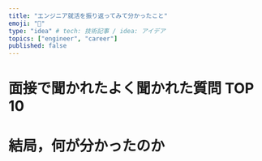 ```yaml
---
title: "エンジニア就活を振り返ってみて分かったこと"
emoji: "🦖"
type: "idea" # tech: 技術記事 / idea: アイデア
topics: ["engineer", "career"]
published: false
---
```


# 面接で聞かれたよく聞かれた質問 TOP 10

# 結局，何が分かったのか
